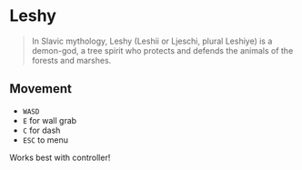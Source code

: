 # Leshy

> In Slavic mythology, Leshy (Leshii or Ljeschi, plural Leshiye) is a demon-god, a tree spirit who protects and defends the animals of the forests and marshes.

## Movement

- `WASD`
- `E` for wall grab
- `C` for dash
- `ESC` to menu

Works best with controller!
